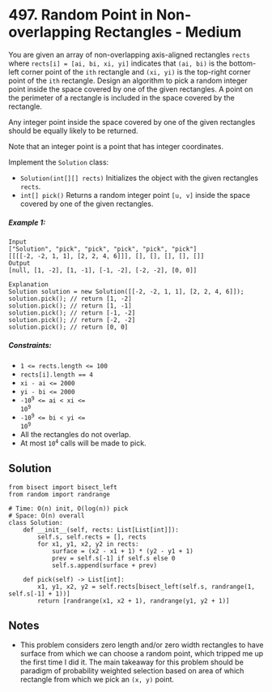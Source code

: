 # 497. Random Point in Non-overlapping Rectangles - Medium

You are given an array of non-overlapping axis-aligned rectangles `rects` where `rects[i] = [ai, bi, xi, yi]` indicates that `(ai, bi)` is the bottom-left corner point of the `ith` rectangle and `(xi, yi)` is the top-right corner point of the `ith` rectangle. Design an algorithm to pick a random integer point inside the space covered by one of the given rectangles. A point on the perimeter of a rectangle is included in the space covered by the rectangle.

Any integer point inside the space covered by one of the given rectangles should be equally likely to be returned.

Note that an integer point is a point that has integer coordinates.

Implement the `Solution` class:

- `Solution(int[][] rects)` Initializes the object with the given rectangles `rects`.
- `int[] pick()` Returns a random integer point `[u, v]` inside the space covered by one of the given rectangles.


##### Example 1:

```
Input
["Solution", "pick", "pick", "pick", "pick", "pick"]
[[[[-2, -2, 1, 1], [2, 2, 4, 6]]], [], [], [], [], []]
Output
[null, [1, -2], [1, -1], [-1, -2], [-2, -2], [0, 0]]

Explanation
Solution solution = new Solution([[-2, -2, 1, 1], [2, 2, 4, 6]]);
solution.pick(); // return [1, -2]
solution.pick(); // return [1, -1]
solution.pick(); // return [-1, -2]
solution.pick(); // return [-2, -2]
solution.pick(); // return [0, 0]
```

##### Constraints:

- `1 <= rects.length <= 100`
- `rects[i].length == 4`
- `xi - ai <= 2000`
- `yi - bi <= 2000`
- <code>-10<sup>9</sup> <= ai < xi <= 10<sup>9</sup></code>
- <code>-10<sup>9</sup> <= bi < yi <= 10<sup>9</sup></code>
- All the rectangles do not overlap.
- At most <code>10<sup>4</sup></code> calls will be made to pick.

## Solution

```
from bisect import bisect_left
from random import randrange

# Time: O(n) init, O(log(n)) pick
# Space: O(n) overall
class Solution:
    def __init__(self, rects: List[List[int]]):
        self.s, self.rects = [], rects
        for x1, y1, x2, y2 in rects:
            surface = (x2 - x1 + 1) * (y2 - y1 + 1)
            prev = self.s[-1] if self.s else 0
            self.s.append(surface + prev)

    def pick(self) -> List[int]:
        x1, y1, x2, y2 = self.rects[bisect_left(self.s, randrange(1, self.s[-1] + 1))]
        return [randrange(x1, x2 + 1), randrange(y1, y2 + 1)]
```

## Notes
- This problem considers zero length and/or zero width rectangles to have surface from which we can choose a random point, which tripped me up the first time I did it. The main takeaway for this problem should be paradigm of probability weighted selection based on area of which rectangle from which we pick an `(x, y)` point.